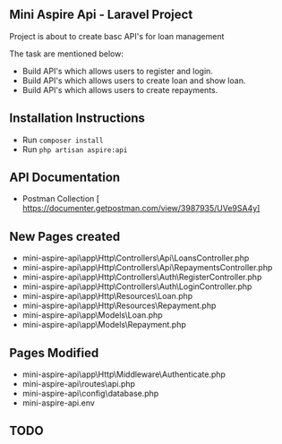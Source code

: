 ## Mini Aspire Api - Laravel Project

Project is about to create basc API's for loan management

The task are mentioned below:

 - Build API's which allows users to register and login.
 - Build API's which allows users to create loan and show loan.
 - Build API's which allows users to create repayments.

## Installation Instructions

- Run `composer install`
- Run `php artisan aspire:api`

## API Documentation

- Postman Collection [ https://documenter.getpostman.com/view/3987935/UVe9SA4y]

## New Pages created
- mini-aspire-api\app\Http\Controllers\Api\LoansController.php
- mini-aspire-api\app\Http\Controllers\Api\RepaymentsController.php
- mini-aspire-api\app\Http\Controllers\Auth\RegisterController.php
- mini-aspire-api\app\Http\Controllers\Auth\LoginController.php
- mini-aspire-api\app\Http\Resources\Loan.php
- mini-aspire-api\app\Http\Resources\Repayment.php
- mini-aspire-api\app\Models\Loan.php
- mini-aspire-api\app\Models\Repayment.php

## Pages Modified
- mini-aspire-api\app\Http\Middleware\Authenticate.php
- mini-aspire-api\routes\api.php
- mini-aspire-api\config\database.php
- mini-aspire-api\.env

## TODO
